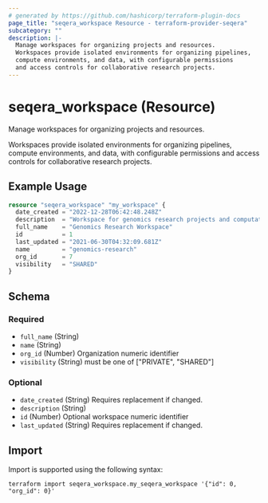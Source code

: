 ```yaml
---
# generated by https://github.com/hashicorp/terraform-plugin-docs
page_title: "seqera_workspace Resource - terraform-provider-seqera"
subcategory: ""
description: |-
  Manage workspaces for organizing projects and resources.
  Workspaces provide isolated environments for organizing pipelines,
  compute environments, and data, with configurable permissions
  and access controls for collaborative research projects.
---
```


# seqera_workspace (Resource)

Manage workspaces for organizing projects and resources.

Workspaces provide isolated environments for organizing pipelines,
compute environments, and data, with configurable permissions
and access controls for collaborative research projects.

## Example Usage

```terraform
resource "seqera_workspace" "my_workspace" {
  date_created = "2022-12-28T06:42:48.248Z"
  description  = "Workspace for genomics research projects and computational biology workflows"
  full_name    = "Genomics Research Workspace"
  id           = 1
  last_updated = "2021-06-30T04:32:09.681Z"
  name         = "genomics-research"
  org_id       = 7
  visibility   = "SHARED"
}
```

<!-- schema generated by tfplugindocs -->
## Schema

### Required

- `full_name` (String)
- `name` (String)
- `org_id` (Number) Organization numeric identifier
- `visibility` (String) must be one of ["PRIVATE", "SHARED"]

### Optional

- `date_created` (String) Requires replacement if changed.
- `description` (String)
- `id` (Number) Optional workspace numeric identifier
- `last_updated` (String) Requires replacement if changed.

## Import

Import is supported using the following syntax:

```shell
terraform import seqera_workspace.my_seqera_workspace '{"id": 0, "org_id": 0}'
```
